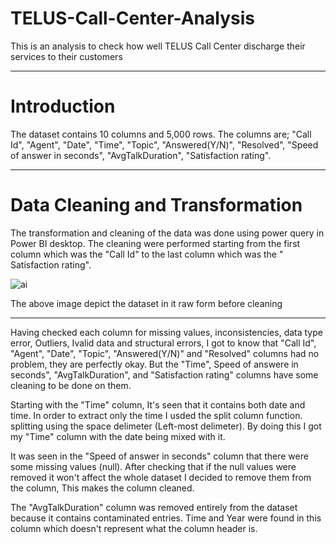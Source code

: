 # TELUS-Call-Center-Analysis
This is an analysis to check how well TELUS Call Center discharge their services to their customers

---

# Introduction

The dataset contains 10 columns and 5,000 rows. The columns are;
"Call Id", "Agent", "Date", "Time", "Topic", "Answered(Y/N)", "Resolved", "Speed of answer in seconds", "AvgTalkDuration", "Satisfaction rating".

---

# Data Cleaning and Transformation

The transformation and cleaning of the data was done using power query in Power BI desktop. The cleaning were performed starting from the first column which was the "Call Id" to the last column which was the " Satisfaction rating".

![ai](https://github.com/Meenah001/TELUS-Call-Center-Analysis/assets/97677904/254963d0-f841-4940-ae3b-95e1129e51ca)

The above image depict the dataset in it raw form before cleaning 

---

Having checked each column for missing values, inconsistencies, data type error, Outliers, Ivalid data and structural errors, I got to know that "Call Id", "Agent", "Date", "Topic", "Answered(Y/N)" and "Resolved" columns had no problem, they are perfectly okay. But the "Time", Speed of answere in seconds", "AvgTalkDuration", and "Satisfaction rating" columns have some cleaning to be done on them.

Starting with the "Time" column, It's seen that it contains both date and time. In order to extract only the time I usded the split column function. splitting using the space delimeter (Left-most delimeter). By doing this I got my "Time" column with the date being mixed with it.

It was seen in the "Speed of answer in seconds" column that there were some missing values (null). After checking that if the null values were removed it won't affect the whole dataset I decided to remove them from the column, This makes the column cleaned.

The "AvgTalkDuration" column was removed entirely from the dataset because it contains contaminated entries. Time and Year were found in this column which doesn't represent what the column header is.
























